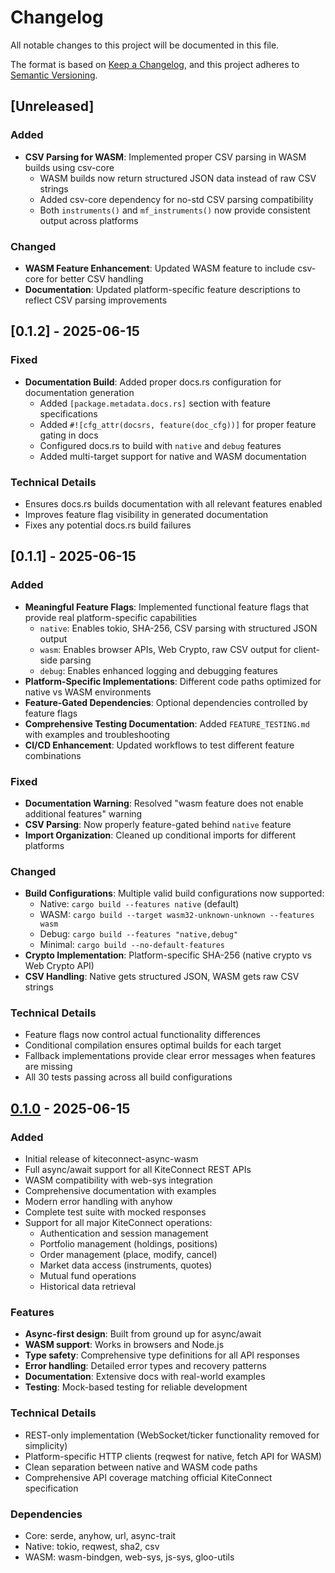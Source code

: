 # Changelog

All notable changes to this project will be documented in this file.

The format is based on [Keep a Changelog](https://keepachangelog.com/en/1.0.0/),
and this project adheres to [Semantic Versioning](https://semver.org/spec/v2.0.0.html).

## [Unreleased]

### Added
- **CSV Parsing for WASM**: Implemented proper CSV parsing in WASM builds using csv-core
  - WASM builds now return structured JSON data instead of raw CSV strings
  - Added csv-core dependency for no-std CSV parsing compatibility
  - Both `instruments()` and `mf_instruments()` now provide consistent output across platforms

### Changed
- **WASM Feature Enhancement**: Updated WASM feature to include csv-core for better CSV handling
- **Documentation**: Updated platform-specific feature descriptions to reflect CSV parsing improvements

## [0.1.2] - 2025-06-15

### Fixed
- **Documentation Build**: Added proper docs.rs configuration for documentation generation
  - Added `[package.metadata.docs.rs]` section with feature specifications
  - Added `#![cfg_attr(docsrs, feature(doc_cfg))]` for proper feature gating in docs
  - Configured docs.rs to build with `native` and `debug` features
  - Added multi-target support for native and WASM documentation

### Technical Details
- Ensures docs.rs builds documentation with all relevant features enabled
- Improves feature flag visibility in generated documentation
- Fixes any potential docs.rs build failures

## [0.1.1] - 2025-06-15

### Added
- **Meaningful Feature Flags**: Implemented functional feature flags that provide real platform-specific capabilities
  - `native`: Enables tokio, SHA-256, CSV parsing with structured JSON output
  - `wasm`: Enables browser APIs, Web Crypto, raw CSV output for client-side parsing
  - `debug`: Enables enhanced logging and debugging features
- **Platform-Specific Implementations**: Different code paths optimized for native vs WASM environments
- **Feature-Gated Dependencies**: Optional dependencies controlled by feature flags
- **Comprehensive Testing Documentation**: Added `FEATURE_TESTING.md` with examples and troubleshooting
- **CI/CD Enhancement**: Updated workflows to test different feature combinations

### Fixed
- **Documentation Warning**: Resolved "wasm feature does not enable additional features" warning
- **CSV Parsing**: Now properly feature-gated behind `native` feature
- **Import Organization**: Cleaned up conditional imports for different platforms

### Changed
- **Build Configurations**: Multiple valid build configurations now supported:
  - Native: `cargo build --features native` (default)
  - WASM: `cargo build --target wasm32-unknown-unknown --features wasm`
  - Debug: `cargo build --features "native,debug"`
  - Minimal: `cargo build --no-default-features`
- **Crypto Implementation**: Platform-specific SHA-256 (native crypto vs Web Crypto API)
- **CSV Handling**: Native gets structured JSON, WASM gets raw CSV strings

### Technical Details
- Feature flags now control actual functionality differences
- Conditional compilation ensures optimal builds for each target
- Fallback implementations provide clear error messages when features are missing
- All 30 tests passing across all build configurations

## [0.1.0] - 2025-06-15

### Added
- Initial release of kiteconnect-async-wasm
- Full async/await support for all KiteConnect REST APIs
- WASM compatibility with web-sys integration
- Comprehensive documentation with examples
- Modern error handling with anyhow
- Complete test suite with mocked responses
- Support for all major KiteConnect operations:
  - Authentication and session management
  - Portfolio management (holdings, positions)
  - Order management (place, modify, cancel)
  - Market data access (instruments, quotes)
  - Mutual fund operations
  - Historical data retrieval

### Features
- **Async-first design**: Built from ground up for async/await
- **WASM support**: Works in browsers and Node.js
- **Type safety**: Comprehensive type definitions for all API responses
- **Error handling**: Detailed error types and recovery patterns
- **Documentation**: Extensive docs with real-world examples
- **Testing**: Mock-based testing for reliable development

### Technical Details
- REST-only implementation (WebSocket/ticker functionality removed for simplicity)
- Platform-specific HTTP clients (reqwest for native, fetch API for WASM)
- Clean separation between native and WASM code paths
- Comprehensive API coverage matching official KiteConnect specification

### Dependencies
- Core: serde, anyhow, url, async-trait
- Native: tokio, reqwest, sha2, csv
- WASM: wasm-bindgen, web-sys, js-sys, gloo-utils

[0.1.0]: https://github.com/SPRAGE/kiteconnect-async-wasm/releases/tag/v0.1.0
